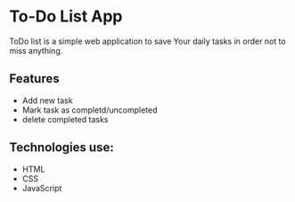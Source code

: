 # To-Do List App

ToDo list is a simple web application to save Your daily tasks in order not to miss anything.

## Features
* Add new task
* Mark task as completd/uncompleted
* delete completed tasks

## Technologies use:
* HTML
* CSS
* JavaScript
